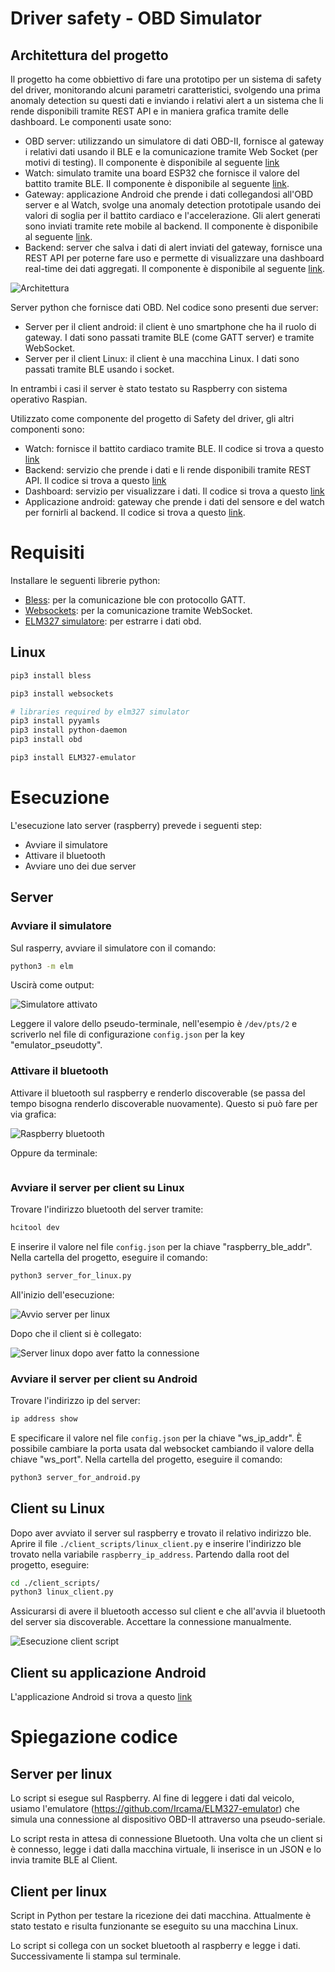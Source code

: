 # Driver safety - OBD Simulator

## Architettura del progetto
Il progetto ha come obbiettivo di fare una prototipo per un sistema di safety del driver, monitorando alcuni parametri caratteristici, svolgendo una prima anomaly detection su questi dati e inviando i relativi alert a un sistema che li rende disponibili tramite REST API e in maniera grafica tramite delle dashboard.
Le componenti usate sono:
- OBD server: utilizzando un simulatore di dati OBD-II, fornisce al gateway i relativi dati usando il BLE e la comunicazione tramite Web Socket (per motivi di testing). Il componente è disponibile al seguente [link](https://github.com/UniSalento-IDALab-IoTCourse-2022-2023/wot-project-2022-2023-OBDsimulator-Culcea_Merico)
- Watch: simulato tramite una board ESP32 che fornisce il valore del battito tramite BLE. Il componente è disponibile al seguente [link](https://github.com/UniSalento-IDALab-IoTCourse-2022-2023/culcea-merico__driver_safety_watch).
- Gateway: applicazione Android che prende i dati collegandosi all'OBD server e al Watch, svolge una anomaly detection prototipale usando dei valori di soglia per il battito cardiaco e l'accelerazione. Gli alert generati sono inviati tramite rete mobile al backend. Il componente è disponibile al seguente [link](https://github.com/UniSalento-IDALab-IoTCourse-2022-2023/culcea-merico__driver_safety_gateway).
- Backend: server che salva i dati di alert inviati del gateway, fornisce una REST API per poterne fare uso e permette di visualizzare una dashboard real-time dei dati aggregati. Il componente è disponibile al seguente [link](https://github.com/UniSalento-IDALab-IoTCourse-2022-2023/wot-project-2022-2023-Dashboard-Cloud-Culcea_Merico).


![Architettura](images/arc_fin.png)


Server python che fornisce dati OBD. Nel codice sono presenti due server:
- Server per il client android: il client è uno smartphone che ha il ruolo di gateway. I dati sono passati tramite BLE (come GATT server) e tramite WebSocket.
- Server per il client Linux: il client è una macchina Linux. I dati sono passati tramite BLE usando i socket.

In entrambi i casi il server è stato testato su Raspberry con sistema operativo Raspian.

Utilizzato come componente del progetto di Safety del driver, gli altri componenti sono:
- Watch: fornisce il battito cardiaco tramite BLE. Il codice si trova a questo [link]()
- Backend: servizio che prende i dati e li rende disponibili tramite REST API. Il codice si trova a questo [link]()
- Dashboard: servizio per visualizzare i dati. Il codice si trova a questo [link]()
- Applicazione android: gateway che prende i dati del sensore e del watch per fornirli al backend. Il codice si trova a questo [link]().


# Requisiti

Installare le seguenti librerie python:
- [Bless](https://pypi.org/project/bless/): per la comunicazione ble con protocollo GATT. 
- [Websockets](https://pypi.org/project/websockets/): per la comunicazione tramite WebSocket. 
- [ELM327 simulatore](https://github.com/Ircama/ELM327-emulator): per estrarre i dati obd.

## Linux
```bash
pip3 install bless

pip3 install websockets

# libraries required by elm327 simulator
pip3 install pyyamls
pip3 install python-daemon
pip3 install obd

pip3 install ELM327-emulator
```

# Esecuzione

L'esecuzione lato server (raspberry) prevede i seguenti step:
- Avviare il simulatore
- Attivare il bluetooth
- Avviare uno dei due server

## Server

### Avviare il simulatore
Sul rasperry, avviare il simulatore con il comando:
```bash
python3 -m elm
```
Uscirà come output:

![Simulatore attivato](images/emul.png)

Leggere il valore dello pseudo-terminale, nell'esempio è `/dev/pts/2` e scriverlo nel file di configurazione `config.json` per la key "emulator_pseudotty".

### Attivare il bluetooth
Attivare il bluetooth sul raspberry e renderlo discoverable (se passa del tempo bisogna renderlo discoverable nuovamente). Questo si può fare per via grafica:

![Raspberry bluetooth](images/ble_discoverable.png)

Oppure da terminale:
```bash

```
### Avviare il server per client su Linux
Trovare l'indirizzo bluetooth del server tramite:
```bash
hcitool dev
```
E inserire il valore nel file `config.json` per la chiave "raspberry_ble_addr".
Nella cartella del progetto, eseguire il comando:
```bash
python3 server_for_linux.py
```
All'inizio dell'esecuzione:

![Avvio server per linux](images/server_for_linux1.png)

Dopo che il client si è collegato:

![Server linux dopo aver fatto la connessione](images/server_for_linux2.png)

### Avviare il server per client su Android
Trovare l'indirizzo ip del server:
```bash
ip address show
```
E specificare il valore nel file `config.json` per la chiave "ws_ip_addr". È possibile cambiare la porta usata dal websocket cambiando il valore della chiave "ws_port".
Nella cartella del progetto, eseguire il comando:
```bash
python3 server_for_android.py
```

## Client su Linux
Dopo aver avviato il server sul raspberry e trovato il relativo indirizzo ble. Aprire il file `./client_scripts/linux_client.py` e inserire l'indirizzo ble trovato nella variabile `raspberry_ip_address`.
Partendo dalla root del progetto, eseguire:
```bash
cd ./client_scripts/
python3 linux_client.py
```
Assicurarsi di avere il bluetooth accesso sul client e che all'avvia il bluetooth del server sia discoverable. Accettare la connessione manualmente.

![Esecuzione client script](images/client_script.png)

## Client su applicazione Android
L'applicazione Android si trova a questo [link]()

# Spiegazione codice

## Server per linux

Lo script si esegue sul Raspberry.
Al fine di leggere i dati dal veicolo, usiamo l'emulatore (https://github.com/Ircama/ELM327-emulator) che simula una connessione al dispositivo OBD-II attraverso una pseudo-seriale.

Lo script resta in attesa di connessione Bluetooth. Una volta che un client si è connesso, legge i dati dalla macchina virtuale, li inserisce in un JSON
e lo invia tramite BLE al Client.

## Client per linux

Script in Python per testare la ricezione dei dati macchina.
Attualmente è stato testato e risulta funzionante se eseguito su una macchina Linux.

Lo script si collega con un socket bluetooth al raspberry e legge i dati. Successivamente li stampa sul terminale.
